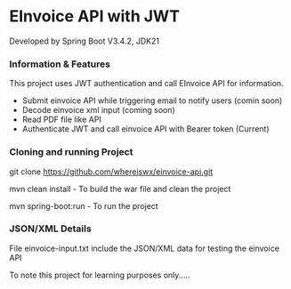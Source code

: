 # EInvoice API with JWT
Developed by Spring Boot V3.4.2, JDK21

### Information & Features
This project uses JWT authentication and call EInvoice API for information.
* Submit einvoice API while triggering email to notify users (comin soon)
* Decode einvoice xml input (coming soon)
* Read PDF file like API 
* Authenticate JWT and call einvoice API with Bearer token (Current)

### Cloning and running Project
git clone https://github.com/whereiswx/einvoice-api.git

mvn clean install - To build the war file and clean the project

mvn spring-boot:run - To run the project

### JSON/XML Details
File einvoice-input.txt include the JSON/XML data for testing the einvoice API

To note this project for learning purposes only.....
